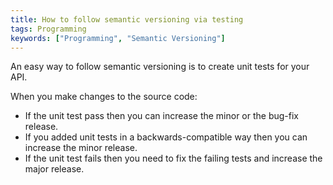 ```yaml
---
title: How to follow semantic versioning via testing
tags: Programming
keywords: ["Programming", "Semantic Versioning"]
---
```


An easy way to follow semantic versioning is to create unit tests for your API.

When you make changes to the source code:

- If the unit test pass then you can increase the minor or the bug-fix release.
- If you added unit tests in a backwards-compatible way then you can increase
  the minor release.
- If the unit test fails then you need to fix the failing tests and increase the
  major release.
